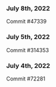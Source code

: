 ### July 8th, 2022

Commit #47339

### July 5th, 2022

Commit #314353


### July 4th, 2022

Commit #72281
